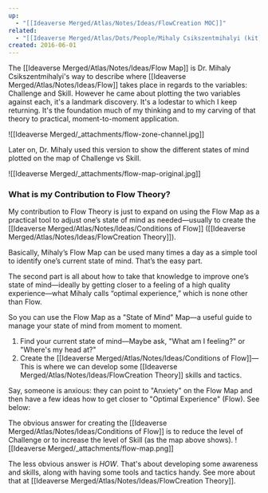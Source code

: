 ```yaml
---
up:
  - "[[Ideaverse Merged/Atlas/Notes/Ideas/FlowCreation MOC]]"
related:
  - "[[Ideaverse Merged/Atlas/Dots/People/Mihaly Csikszentmihalyi (kit)]]"
created: 2016-06-01
---
```


The [[Ideaverse Merged/Atlas/Notes/Ideas/Flow Map]] is Dr. Mihaly Csikszentmihalyi's way to describe where [[Ideaverse Merged/Atlas/Notes/Ideas/Flow]] takes place in regards to the variables: Challenge and Skill. However he came about plotting the two variables against each, it's a landmark discovery. It's a lodestar to which I keep returning. It's the foundation much of my thinking and to my carving of that theory to practical, moment-to-moment application.

![[Ideaverse Merged/_attachments/flow-zone-channel.jpg]]

Later on, Dr. Mihaly used this version to show the different states of mind plotted on the map of Challenge vs Skill.

![[Ideaverse Merged/_attachments/flow-map-original.jpg]]

### What is my Contribution to Flow Theory?

My contribution to Flow Theory is just to expand on using the Flow Map as a practical tool to adjust one’s state of mind as needed—usually to create the [[Ideaverse Merged/Atlas/Notes/Ideas/Conditions of Flow]] ([[Ideaverse Merged/Atlas/Notes/Ideas/FlowCreation Theory]]).

Basically, Mihaly’s Flow Map can be used many times a day as a simple tool to identify one’s current state of mind. That’s the easy part.

The second part is all about how to take that knowledge to improve one’s state of mind—ideally by getting closer to a feeling of a high quality experience—what Mihaly calls “optimal experience,” which is none other than Flow.

So you can use the Flow Map as a "State of Mind" Map—a useful guide to manage your state of mind from moment to moment.

1. Find your current state of mind—Maybe ask, "What am I feeling?" or "Where's my head at?"
2. Create the [[Ideaverse Merged/Atlas/Notes/Ideas/Conditions of Flow]]—This is where we can develop some [[Ideaverse Merged/Atlas/Notes/Ideas/FlowCreation Theory]] skills and tactics. 

Say, someone is anxious: they can point to "Anxiety" on the Flow Map and then have a few ideas how to get closer to "Optimal Experience" (Flow). See below:

The obvious answer for creating the [[Ideaverse Merged/Atlas/Notes/Ideas/Conditions of Flow]] is to reduce the level of Challenge or to increase the level of Skill (as the map above shows).
![[Ideaverse Merged/_attachments/flow-map.png]]

The less obvious answer is *HOW*. That's about developing some awareness and skills, along with having some tools and tactics handy. See more about that at [[Ideaverse Merged/Atlas/Notes/Ideas/FlowCreation Theory]]. 
